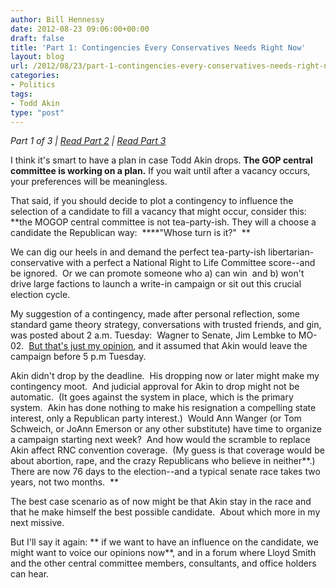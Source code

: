 ```yaml
---
author: Bill Hennessy
date: 2012-08-23 09:06:00+00:00
draft: false
title: 'Part 1: Contingencies Every Conservatives Needs Right Now'
layout: blog
url: /2012/08/23/part-1-contingencies-every-conservatives-needs-right-now/
categories:
- Politics
tags:
- Todd Akin
type: "post"
---
```


_Part 1 of 3 | [Read Part 2](https://hennessysview.com/2012/08/23/part-2-here-is-todd-akins-real-crime/) | [Read Part 3](https://hennessysview.com/2012/08/23/part-3-todd-akin-needs-to-lead-or-get-out-of-the-way/)_

I think it's smart to have a plan in case Todd Akin drops. **The GOP central committee is working on a plan.** If you wait until after a vacancy occurs, your preferences will be meaningless.

That said, if you should decide to plot a contingency to influence the selection of a candidate to fill a vacancy that might occur, consider this:  **the MOGOP central committee is not tea-party-ish. They will a choose a candidate the Republican way:  ****"Whose turn is it?"  **

We can dig our heels in and demand the perfect tea-party-ish libertarian-conservative with a perfect a National Right to Life Committee score--and be ignored.  Or we can promote someone who a) can win  and b) won't drive large factions to launch a write-in campaign or sit out this crucial election cycle.

My suggestion of a contingency, made after personal reflection, some standard game theory strategy, conversations with trusted friends, and gin, was posted about 2 a.m. Tuesday:  Wagner to Senate, Jim Lembke to MO-02.  [But that's just my opinion](https://hennessysview.com/2012/08/20/preserving-the-republic-is-paramount-in-2012/), and it assumed that Akin would leave the campaign before 5 p.m Tuesday.

Akin didn't drop by the deadline.  His dropping now or later might make my contingency moot.  And judicial approval for Akin to drop might not be automatic.  (It goes against the system in place, which is the primary system.  Akin has done nothing to make his resignation a compelling state interest, only a Republican party interest.)  Would Ann Wanger (or Tom Schweich, or JoAnn Emerson or any other substitute) have time to organize a campaign starting next week?  And how would the scramble to replace Akin affect RNC convention coverage.  (My guess is that coverage would be about abortion, rape, and the crazy Republicans who believe in neither**.) There are now 76 days to the election--and a typical senate race takes two years, not two months.  **

The best case scenario as of now might be that Akin stay in the race and that he make himself the best possible candidate.  About which more in my next missive.

But I'll say it again: ** if we want to have an influence on the candidate, we might want to voice our opinions now**, and in a forum where Lloyd Smith and the other central committee members, consultants, and office holders can hear.
